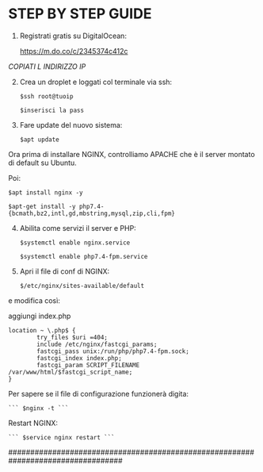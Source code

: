 # STEP BY STEP GUIDE

1. Registrati gratis su DigitalOcean:

	https://m.do.co/c/2345374c412c

*COPIATI L INDIRIZZO IP*

2. Crea un droplet e loggati col terminale via ssh:

	``` $ssh root@tuoip ``` 
	
	``` $inserisci la pass ```

3. Fare update del nuovo sistema:

	``` $apt update ```
	 
Ora prima di installare NGINX, controlliamo APACHE che è il server montato di default su Ubuntu.
	 
Poi:

	$apt install nginx -y
	
	$apt-get install -y php7.4-{bcmath,bz2,intl,gd,mbstring,mysql,zip,cli,fpm}
 
4. Abilita come servizi il server e PHP:

	``` $systemctl enable nginx.service ```
	
	``` $systemctl enable php7.4-fpm.service ```
 
5. Apri il file di conf di NGINX:

	``` $/etc/nginx/sites-available/default ```

e modifica così:


aggiungi index.php 

	
	location ~ \.php$ {
    		try_files $uri =404;
    		include /etc/nginx/fastcgi_params;
    		fastcgi_pass unix:/run/php/php7.4-fpm.sock;
    		fastcgi_index index.php;
    		fastcgi_param SCRIPT_FILENAME /var/www/html/$fastcgi_script_name;
	}
	

Per sapere se il file di configurazione funzionerà digita:

	``` $nginx -t ```
 
 
Restart NGINX:

	``` $service nginx restart ```
 
 
 ##################################################################################
 
 
  
 
 
 
